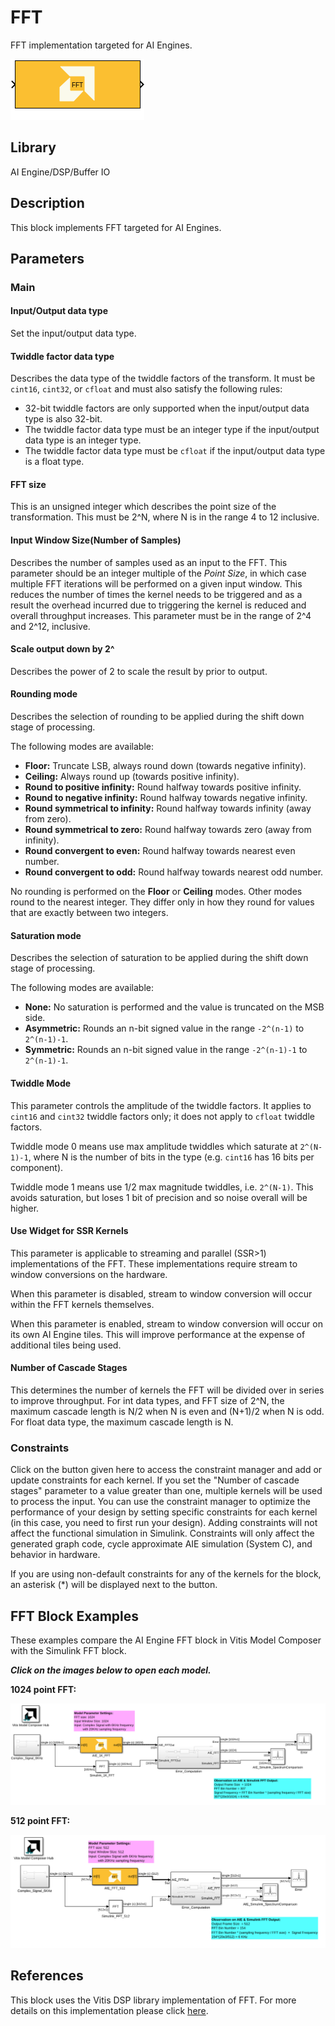 # FFT
FFT implementation targeted for AI Engines.
  
![](./Images/block.png)  

## Library

AI Engine/DSP/Buffer IO

## Description

This block implements FFT targeted for AI Engines.

## Parameters

### Main  
#### Input/Output data type  
Set the input/output data type.

#### Twiddle factor data type
Describes the data type of the twiddle factors of the transform. It must be `cint16`, `cint32`, or `cfloat` and must also satisfy the following rules:
* 32-bit twiddle factors are only supported when the input/output data type is also 32-bit.
* The twiddle factor data type must be an integer type if the input/output data type is an integer type.
* The twiddle factor data type must be `cfloat` if the input/output data type is a float type.

#### FFT size  
This is an unsigned integer which describes the point size of the
transformation. This must be 2^N, where N is in the range 4 to 12
inclusive.

#### Input Window Size(Number of Samples)  
Describes the number of samples used as an input to the FFT. This parameter should be an integer multiple of the _Point Size_, in which case multiple FFT iterations will be performed on a given input window. This reduces the number of times the kernel needs to be triggered and as a result the overhead incurred due to triggering the kernel is reduced and overall throughput increases. This parameter must be in the range of 2^4 and 2^12, inclusive.

#### Scale output down by 2^  
Describes the power of 2 to scale the result by prior to output.

#### Rounding mode

Describes the selection of rounding to be applied during the shift down stage of processing.

The following modes are available:
* **Floor:** Truncate LSB, always round down (towards negative infinity).
* **Ceiling:** Always round up (towards positive infinity).
* **Round to positive infinity:** Round halfway towards positive infinity.
* **Round to negative infinity:** Round halfway towards negative infinity.
* **Round symmetrical to infinity:** Round halfway towards infinity (away from zero).
* **Round symmetrical to zero:** Round halfway towards zero (away from infinity).
* **Round convergent to even:** Round halfway towards nearest even number.
* **Round convergent to odd:** Round halfway towards nearest odd number.

No rounding is performed on the **Floor** or **Ceiling** modes. Other modes round to the nearest integer. They differ only in how they round for values that are exactly between two integers.

#### Saturation mode

Describes the selection of saturation to be applied during the shift down stage of processing.

The following modes are available:
* **None:** No saturation is performed and the value is truncated on the MSB side.
* **Asymmetric:** Rounds an n-bit signed value in the range `-2^(n-1)` to `2^(n-1)-1`.
* **Symmetric:** Rounds an n-bit signed value in the range `-2^(n-1)-1` to `2^(n-1)-1`.

#### Twiddle Mode
This parameter controls the amplitude of the twiddle factors. It applies to `cint16` and `cint32` twiddle factors only; it does not apply to `cfloat` twiddle factors.

Twiddle mode 0 means use max amplitude twiddles which saturate at `2^(N-1)-1`, where N is the number of bits in the type (e.g. `cint16` has 16 bits per component).

Twiddle mode 1 means use 1/2 max magnitude twiddles, i.e. `2^(N-1)`. This avoids saturation, but loses 1 bit of precision and so noise overall will be higher.

#### Use Widget for SSR Kernels
This parameter is applicable to streaming and parallel (SSR>1) implementations of the FFT. These implementations require stream to window conversions on the hardware.

When this parameter is disabled, stream to window conversion will occur within the FFT kernels themselves.

When this parameter is enabled, stream to window conversion will occur on its own AI Engine tiles. This will improve performance at the expense of additional tiles being used.

####  Number of Cascade Stages
This determines the number of kernels the FFT will be divided over in series to improve throughput. For int data types, and FFT size of 2^N, the maximum cascade length is N/2 when N is even and (N+1)/2 when N is odd. For float data type, the maximum cascade length is N.

### Constraints
Click on the button given here to access the constraint manager and add or update constraints for each kernel. If you set the "Number of cascade stages" parameter to a value greater than one, multiple kernels will be used to process the input. You can use the constraint manager to optimize the performance of your design by setting specific constraints for each kernel (in this case, you need to first run your design). Adding constraints will not affect the functional simulation in Simulink. Constraints will only affect the generated graph code, cycle approximate AIE simulation (System C), and behavior in hardware.

<div class="noteBox">
If you are using non-default constraints for any of the kernels for the block, an asterisk (*) will be displayed next to the button.
</div>

## FFT Block Examples 
These examples compare the AI Engine FFT block in Vitis Model Composer with the Simulink FFT block.

***Click on the images below to open each model.***

**1024 point FFT:**

[![](./Images/FFT_Example1.png)](https://github.com/Xilinx/Vitis_Model_Composer/tree/2023.2/Examples/Block_Help/AIE/FFT_Ex1)

**512 point FFT:**

[![](./Images/FFT_Example2.png)](https://github.com/Xilinx/Vitis_Model_Composer/tree/2023.2/Examples/Block_Help/AIE/FFT_Ex2) 

## References
This block uses the Vitis DSP library implementation of FFT. For more details on this implementation please click [here](https://docs.xilinx.com/r/en-US/Vitis_Libraries/dsp/user_guide/L2/func-fft.html).


